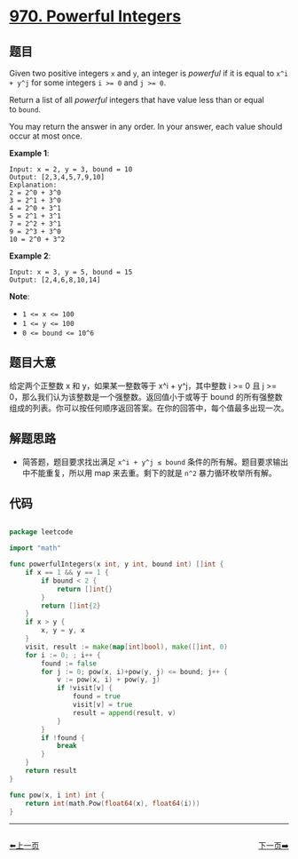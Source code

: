 # [970. Powerful Integers](https://leetcode.com/problems/powerful-integers/)


## 题目

Given two positive integers `x` and `y`, an integer is *powerful* if it is equal to `x^i + y^j` for some integers `i >= 0` and `j >= 0`.

Return a list of all *powerful* integers that have value less than or equal to `bound`.

You may return the answer in any order. In your answer, each value should occur at most once.

**Example 1**:

    Input: x = 2, y = 3, bound = 10
    Output: [2,3,4,5,7,9,10]
    Explanation: 
    2 = 2^0 + 3^0
    3 = 2^1 + 3^0
    4 = 2^0 + 3^1
    5 = 2^1 + 3^1
    7 = 2^2 + 3^1
    9 = 2^3 + 3^0
    10 = 2^0 + 3^2

**Example 2**:

    Input: x = 3, y = 5, bound = 15
    Output: [2,4,6,8,10,14]

**Note**:

- `1 <= x <= 100`
- `1 <= y <= 100`
- `0 <= bound <= 10^6`


## 题目大意

给定两个正整数 x 和 y，如果某一整数等于 x^i + y^j，其中整数 i >= 0 且 j >= 0，那么我们认为该整数是一个强整数。返回值小于或等于 bound 的所有强整数组成的列表。你可以按任何顺序返回答案。在你的回答中，每个值最多出现一次。


## 解题思路


- 简答题，题目要求找出满足 `x^i + y^j ≤ bound` 条件的所有解。题目要求输出中不能重复，所以用 map 来去重。剩下的就是 `n^2` 暴力循环枚举所有解。


## 代码

```go

package leetcode

import "math"

func powerfulIntegers(x int, y int, bound int) []int {
	if x == 1 && y == 1 {
		if bound < 2 {
			return []int{}
		}
		return []int{2}
	}
	if x > y {
		x, y = y, x
	}
	visit, result := make(map[int]bool), make([]int, 0)
	for i := 0; ; i++ {
		found := false
		for j := 0; pow(x, i)+pow(y, j) <= bound; j++ {
			v := pow(x, i) + pow(y, j)
			if !visit[v] {
				found = true
				visit[v] = true
				result = append(result, v)
			}
		}
		if !found {
			break
		}
	}
	return result
}

func pow(x, i int) int {
	return int(math.Pow(float64(x), float64(i)))
}

```
----------------------------------------------
<div style="display: flex;justify-content: space-between;align-items: center;">
<p><a href="https://books.halfrost.com/leetcode/ChapterFour/0969.Pancake-Sorting/">⬅️上一页</a></p>
<p><a href="https://books.halfrost.com/leetcode/ChapterFour/0973.K-Closest-Points-to-Origin/">下一页➡️</a></p>
</div>
